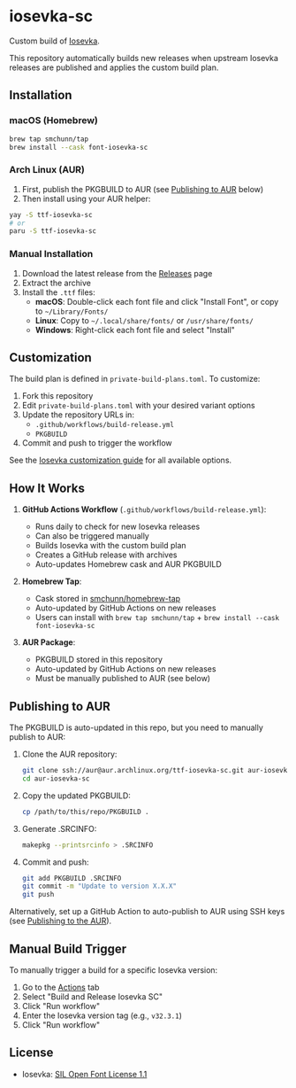 # iosevka-sc

Custom build of [Iosevka](https://github.com/be5invis/Iosevka).

This repository automatically builds new releases when upstream Iosevka releases are published and applies the custom build plan.

## Installation

### macOS (Homebrew)

```bash
brew tap smchunn/tap
brew install --cask font-iosevka-sc
```

### Arch Linux (AUR)

1. First, publish the PKGBUILD to AUR (see [Publishing to AUR](#publishing-to-aur) below)
2. Then install using your AUR helper:

```bash
yay -S ttf-iosevka-sc
# or
paru -S ttf-iosevka-sc
```

### Manual Installation

1. Download the latest release from the [Releases](https://github.com/smchunn/iosevka-sc/releases) page
2. Extract the archive
3. Install the `.ttf` files:
   - **macOS**: Double-click each font file and click "Install Font", or copy to `~/Library/Fonts/`
   - **Linux**: Copy to `~/.local/share/fonts/` or `/usr/share/fonts/`
   - **Windows**: Right-click each font file and select "Install"

## Customization

The build plan is defined in `private-build-plans.toml`. To customize:

1. Fork this repository
2. Edit `private-build-plans.toml` with your desired variant options
3. Update the repository URLs in:
   - `.github/workflows/build-release.yml`
   - `PKGBUILD`
4. Commit and push to trigger the workflow

See the [Iosevka customization guide](https://github.com/be5invis/Iosevka/blob/main/doc/custom-build.md) for all available options.

## How It Works

1. **GitHub Actions Workflow** (`.github/workflows/build-release.yml`):
   - Runs daily to check for new Iosevka releases
   - Can also be triggered manually
   - Builds Iosevka with the custom build plan
   - Creates a GitHub release with archives
   - Auto-updates Homebrew cask and AUR PKGBUILD

2. **Homebrew Tap**:
   - Cask stored in [smchunn/homebrew-tap](https://github.com/smchunn/homebrew-tap)
   - Auto-updated by GitHub Actions on new releases
   - Users can install with `brew tap smchunn/tap` + `brew install --cask font-iosevka-sc`

3. **AUR Package**:
   - PKGBUILD stored in this repository
   - Auto-updated by GitHub Actions on new releases
   - Must be manually published to AUR (see below)

## Publishing to AUR

The PKGBUILD is auto-updated in this repo, but you need to manually publish to AUR:

1. Clone the AUR repository:
   ```bash
   git clone ssh://aur@aur.archlinux.org/ttf-iosevka-sc.git aur-iosevka-sc
   cd aur-iosevka-sc
   ```

2. Copy the updated PKGBUILD:
   ```bash
   cp /path/to/this/repo/PKGBUILD .
   ```

3. Generate .SRCINFO:
   ```bash
   makepkg --printsrcinfo > .SRCINFO
   ```

4. Commit and push:
   ```bash
   git add PKGBUILD .SRCINFO
   git commit -m "Update to version X.X.X"
   git push
   ```

Alternatively, set up a GitHub Action to auto-publish to AUR using SSH keys (see [Publishing to the AUR](https://wiki.archlinux.org/title/AUR_submission_guidelines)).

## Manual Build Trigger

To manually trigger a build for a specific Iosevka version:

1. Go to the [Actions](../../actions) tab
2. Select "Build and Release Iosevka SC"
3. Click "Run workflow"
4. Enter the Iosevka version tag (e.g., `v32.3.1`)
5. Click "Run workflow"

## License

- Iosevka: [SIL Open Font License 1.1](https://github.com/be5invis/Iosevka/blob/main/LICENSE.md)

